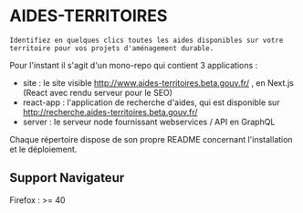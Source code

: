 # AIDES-TERRITOIRES

`Identifiez en quelques clics toutes les aides disponibles sur votre territoire pour vos projets d'aménagement durable.`

Pour l'instant il s'agit d'un mono-repo qui contient 3 applications :

- site : le site visible http://www.aides-territoires.beta.gouv.fr/ , en Next.js (React avec rendu serveur pour le SEO)
- react-app : l'application de recherche d'aides, qui est disponible sur http://recherche.aides-territoires.beta.gouv.fr/
- server : le serveur node fournissant webservices / API en GraphQL

Chaque répertoire dispose de son propre README concernant l'installation et le déploiement.

## Support Navigateur

Firefox : >= 40

